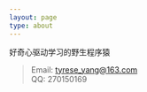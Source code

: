 ```yaml
---
layout: page
type: about
---
```


好奇心驱动学习的野生程序猿

> Email: tyrese_yang@163.com  
> QQ: 270150169
